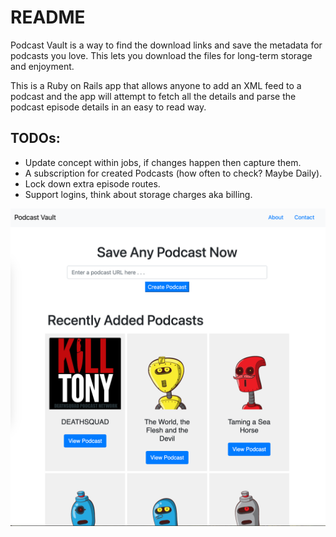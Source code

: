 # README

Podcast Vault is a way to find the download links and save the metadata for podcasts you love. This lets you download the files for long-term storage and enjoyment.

This is a Ruby on Rails app that allows anyone to add an XML feed to a podcast and the app will attempt to fetch all the details and parse the podcast episode details in an easy to read way.

## TODOs:

- Update concept within jobs, if changes happen then capture them.
- A subscription for created Podcasts (how often to check? Maybe Daily).
- Lock down extra episode routes.
- Support logins, think about storage charges aka billing.

![](/public/podvault.png)

